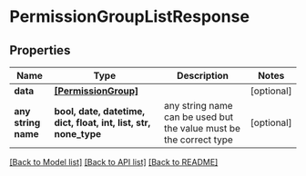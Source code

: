 # PermissionGroupListResponse


## Properties
Name | Type | Description | Notes
------------ | ------------- | ------------- | -------------
**data** | [**[PermissionGroup]**](PermissionGroup.md) |  | [optional] 
**any string name** | **bool, date, datetime, dict, float, int, list, str, none_type** | any string name can be used but the value must be the correct type | [optional]

[[Back to Model list]](../README.md#documentation-for-models) [[Back to API list]](../README.md#documentation-for-api-endpoints) [[Back to README]](../README.md)


